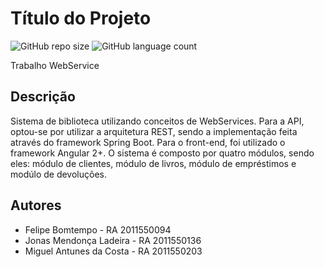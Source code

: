 # Título do Projeto 

![GitHub repo size](https://img.shields.io/github/repo-size/fbomtempo/sistema-biblioteca?style=for-the-badge)
![GitHub language count](https://img.shields.io/github/languages/count/fbomtempo/sistema-biblioteca?style=for-the-badge)

Trabalho WebService

## Descrição

Sistema de biblioteca utilizando conceitos de WebServices. Para a API, optou-se por utilizar a arquitetura REST, sendo a implementação feita através do framework Spring Boot. Para o front-end, foi utilizado o framework Angular 2+. O sistema é composto por quatro módulos, sendo eles: módulo de clientes, módulo de livros, módulo de empréstimos e modúlo de devoluções.

## Autores

* Felipe Bomtempo - RA 2011550094
* Jonas Mendonça Ladeira - RA 2011550136
* Miguel Antunes da Costa - RA 2011550203
